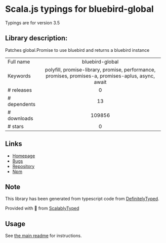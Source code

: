 
# Scala.js typings for bluebird-global

Typings are for version 3.5

## Library description:
Patches global.Promise to use bluebird and returns a bluebird instance

|                    |                 |
| ------------------ | :-------------: |
| Full name          | bluebird-global |
| Keywords           | polyfill, promise-library, promise, performance, promises, promises-a, promises-aplus, async, await |
| # releases         | 0 |
| # dependents       | 13 |
| # downloads        | 109856 |
| # stars            | 0 |

## Links
- [Homepage](https://github.com/kaatt/bluebird-global#readme)
- [Bugs](https://github.com/kaatt/bluebird-global/issues)
- [Repository](https://github.com/kaatt/bluebird-global)
- [Npm](https://www.npmjs.com/package/bluebird-global)
    


## Note
This library has been generated from typescript code from [DefinitelyTyped](https://definitelytyped.org).

Provided with :purple_heart: from [ScalablyTyped](https://github.com/oyvindberg/ScalablyTyped)

## Usage
See [the main readme](../../readme.md) for instructions.


